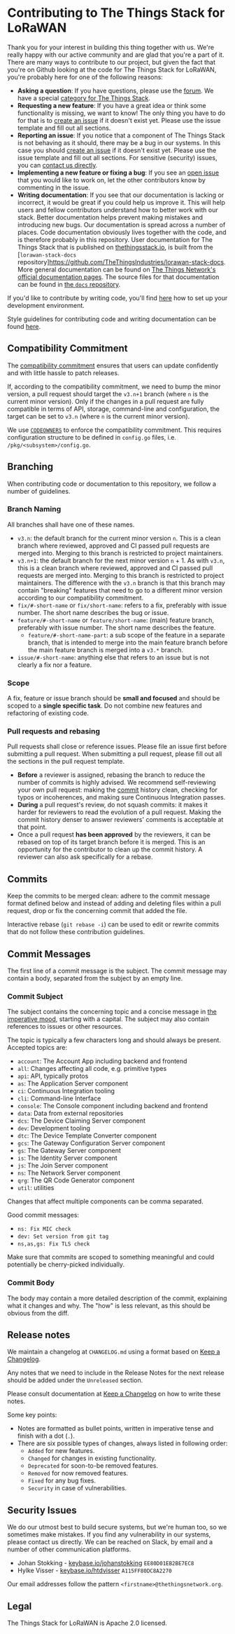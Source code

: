 # Contributing to The Things Stack for LoRaWAN

Thank you for your interest in building this thing together with us. We're really happy with our active community and are glad that you're a part of it. There are many ways to contribute to our project, but given the fact that you're on Github looking at the code for The Things Stack for LoRaWAN, you're probably here for one of the following reasons:

- **Asking a question**: If you have questions, please use the [forum](https://www.thethingsnetwork.org/forum/). We have a special [category for The Things Stack](https://www.thethingsnetwork.org/forum/c/network-and-routing/v3).
- **Requesting a new feature**: If you have a great idea or think some functionality is missing, we want to know! The only thing you have to do for that is to [create an issue](https://github.com/TheThingsNetwork/lorawan-stack/issues) if it doesn't exist yet. Please use the issue template and fill out all sections.
- **Reporting an issue**: If you notice that a component of The Things Stack is not behaving as it should, there may be a bug in our systems. In this case you should [create an issue](https://github.com/TheThingsNetwork/lorawan-stack/issues) if it doesn't exist yet. Please use the issue template and fill out all sections. For sensitive (security) issues, you can [contact us directly](#security-issues).
- **Implementing a new feature or fixing a bug**: If you see an [open issue](https://github.com/TheThingsNetwork/lorawan-stack/issues) that you would like to work on, let the other contributors know by commenting in the issue.
- **Writing documentation**: If you see that our documentation is lacking or incorrect, it would be great if you could help us improve it. This will help users and fellow contributors understand how to better work with our stack. Better documentation helps prevent making mistakes and introducing new bugs. Our documentation is spread across a number of places. Code documentation obviously lives together with the code, and is therefore probably in this repository. User documentation for The Things Stack that is published on [thethingsstack.io](https://thethingsstack.io), is built from the [`lorawan-stack-docs` repository]https://github.com/TheThingsIndustries/lorawan-stack-docs. More general documentation can be found on [The Things Network's official documentation pages](https://www.thethingsnetwork.org/docs). The source files for that documentation can be found in [the `docs` repository](https://github.com/TheThingsNetwork/docs).

If you'd like to contribute by writing code, you'll find [here](DEVELOPMENT.md) how to set up your development environment.

Style guidelines for contributing code and writing documentation can be found [here](DEVELOPMENT.md#code-style).

## Compatibility Commitment

The [compatibility commitment](README.md#commitments-and-releases) ensures that users can update confidently and with little hassle to patch releases.

If, according to the compatibility commitment, we need to bump the minor version, a pull request should target the `v3.n+1` branch (where `n` is the current minor version). Only if the changes in a pull request are fully compatible in terms of API, storage, command-line and configuration, the target can be set to `v3.n` (where `n` is the current minor version).

We use [`CODEOWNERS`](CODEOWNERS) to enforce the compatibility commitment. This requires configuration structure to be defined in `config.go` files, i.e. `/pkg/<subsystem>/config.go`.

## Branching

When contributing code or documentation to this repository, we follow a number of guidelines.

### Branch Naming

All branches shall have one of these names.

- `v3.n`: the default branch for the current minor version `n`. This is a clean branch where reviewed, approved and CI passed pull requests are merged into. Merging to this branch is restricted to project maintainers.
- `v3.n+1`: the default branch for the next minor version `n` + 1. As with `v3.n`, this is a clean branch where reviewed, approved and CI passed pull requests are merged into. Merging to this branch is restricted to project maintainers. The difference with the `v3.n` branch is that this branch may contain "breaking" features that need to go to a different minor version according to our compatibility commitment.
- `fix/#-short-name` or `fix/short-name`: refers to a fix, preferably with issue number. The short name describes the bug or issue.
- `feature/#-short-name` or `feature/short-name`: (main) feature branch, preferably with issue number. The short name describes the feature.
  - `feature/#-short-name-part`: a sub scope of the feature in a separate branch, that is intended to merge into the main feature branch before the main feature branch is merged into a `v3.*` branch.
- `issue/#-short-name`: anything else that refers to an issue but is not clearly a fix nor a feature.

### Scope

A fix, feature or issue branch should be **small and focused** and should be scoped to a **single specific task**. Do not combine new features and refactoring of existing code.

### Pull requests and rebasing

Pull requests shall close or reference issues. Please file an issue first before submitting a pull request. When submitting a pull request, please fill out all the sections in the pull request template.

- **Before** a reviewer is assigned, rebasing the branch to reduce the number of commits is highly advised. We recommend self-reviewing your own pull request: making the [commit](#commit) history clean, checking for typos or incoherences, and making sure Continuous Integration passes.
- **During** a pull request's review, do not squash commits: it makes it harder for reviewers to read the evolution of a pull request. Making the commit history denser to answer reviewers' comments is acceptable at that point.
- Once a pull request **has been approved** by the reviewers, it can be rebased on top of its target branch before it is merged. This is an opportunity for the contributor to clean up the commit history. A reviewer can also ask specifically for a rebase.

## Commits

Keep the commits to be merged clean: adhere to the commit message format defined below and instead of adding and deleting files within a pull request, drop or fix the concerning commit that added the file.

Interactive rebase (`git rebase -i`) can be used to edit or rewrite commits that do not follow these contribution guidelines.

## <a name="commit"></a>Commit Messages

The first line of a commit message is the subject. The commit message may contain a body, separated from the subject by an empty line.

### Commit Subject

The subject contains the concerning topic and a concise message in [the imperative mood](https://chris.beams.io/posts/git-commit/#imperative), starting with a capital. The subject may also contain references to issues or other resources.

The topic is typically a few characters long and should always be present. Accepted topics are:

- `account`: The Account App including backend and frontend
- `all`: Changes affecting all code, e.g. primitive types
- `api`: API, typically protos
- `as`: The Application Server component
- `ci`: Continuous Integration tooling
- `cli`: Command-line Interface
- `console`: The Console component including backend and frontend
- `data`: Data from external repositories
- `dcs`: The Device Claiming Server component
- `dev`: Development tooling
- `dtc`: The Device Template Converter component
- `gcs`: The Gateway Configuration Server component
- `gs`: The Gateway Server component
- `is`: The Identity Server component
- `js`: The Join Server component
- `ns`: The Network Server component
- `qrg`: The QR Code Generator component
- `util`: utilities

Changes that affect multiple components can be comma separated.

Good commit messages:

- `ns: Fix MIC check`
- `dev: Set version from git tag`
- `ns,as,gs: Fix TLS check`

Make sure that commits are scoped to something meaningful and could potentially be cherry-picked individually.

### Commit Body

The body may contain a more detailed description of the commit, explaining what it changes and why. The "how" is less relevant, as this should be obvious from the diff.

## Release notes

We maintain a changelog at `CHANGELOG.md` using a format based on [Keep a Changelog](https://keepachangelog.com/en/1.0.0/).

Any notes that we need to include in the Release Notes for the next release should be added under the `Unreleased` section.

Please consult documentation at [Keep a Changelog](https://keepachangelog.com/en/1.0.0/) on how to write these notes.

Some key points:

- Notes are formatted as bullet points, written in imperative tense and finish with a dot (`.`).
- There are six possible types of changes, always listed in following order:
  - `Added` for new features.
  - `Changed` for changes in existing functionality.
  - `Deprecated` for soon-to-be removed features.
  - `Removed` for now removed features.
  - `Fixed` for any bug fixes.
  - `Security` in case of vulnerabilities.

## <a name="security-issues"></a>Security Issues

We do our utmost best to build secure systems, but we're human too, so we sometimes make mistakes. If you find any vulnerability in our systems, please contact us directly. We can be reached on Slack, by email and a number of other communication platforms.

- Johan Stokking - [keybase.io/johanstokking](https://keybase.io/johanstokking) `EE80D01EB2BE7EC8`
- Hylke Visser - [keybase.io/htdvisser](https://keybase.io/htdvisser) `A115FF80DC8A2270`

Our email addresses follow the pattern `<firstname>@thethingsnetwork.org`.

## Legal

The Things Stack for LoRaWAN is Apache 2.0 licensed.
